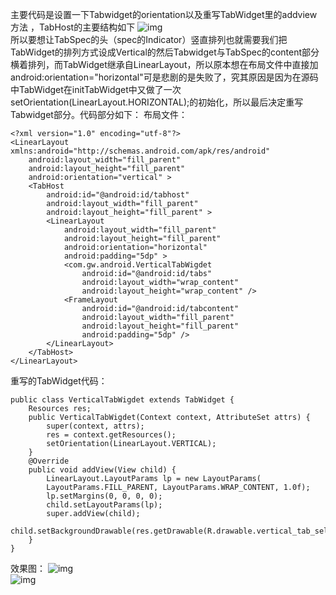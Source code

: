 主要代码是设置一下Tabwidget的orientation以及重写TabWidget里的addview方法 ，TabHost的主要结构如下
![img](P)  
所以要想让TabSpec的头（spec的Indicator）竖直排列也就需要我们把TabWidget的排列方式设成Vertical的然后Tabwidget与TabSpec的content部分横着排列，而TabWidget继承自LinearLayout，所以原本想在布局文件中直接加android:orientation="horizontal"可是悲剧的是失败了，究其原因是因为在源码中TabWidget在initTabWidget中又做了一次setOrientation(LinearLayout.HORIZONTAL);的初始化，所以最后决定重写Tabwidget部分。代码部分如下：
布局文件：
```  
<?xml version="1.0" encoding="utf-8"?>
<LinearLayout xmlns:android="http://schemas.android.com/apk/res/android"
    android:layout_width="fill_parent"
    android:layout_height="fill_parent"
    android:orientation="vertical" >
    <TabHost
        android:id="@android:id/tabhost"
        android:layout_width="fill_parent"
        android:layout_height="fill_parent" >
        <LinearLayout
            android:layout_width="fill_parent"
            android:layout_height="fill_parent"
            android:orientation="horizontal"
            android:padding="5dp" >
            <com.gw.android.VerticalTabWigdet
                android:id="@android:id/tabs"
                android:layout_width="wrap_content"
                android:layout_height="wrap_content" />
            <FrameLayout
                android:id="@android:id/tabcontent"
                android:layout_width="fill_parent"
                android:layout_height="fill_parent"
                android:padding="5dp" />
        </LinearLayout>
    </TabHost>
</LinearLayout>
```
重写的TabWidget代码：
```  
public class VerticalTabWigdet extends TabWidget {
	Resources res;
	public VerticalTabWigdet(Context context, AttributeSet attrs) {
		super(context, attrs);
		res = context.getResources();
		setOrientation(LinearLayout.VERTICAL);
	}
	@Override
	public void addView(View child) {
		LinearLayout.LayoutParams lp = new LayoutParams(
		LayoutParams.FILL_PARENT, LayoutParams.WRAP_CONTENT, 1.0f);
		lp.setMargins(0, 0, 0, 0);
		child.setLayoutParams(lp);
		super.addView(child);
		child.setBackgroundDrawable(res.getDrawable(R.drawable.vertical_tab_selector));
	}
}
```
效果图：
![img](P)  
![img](P)  